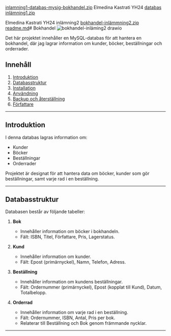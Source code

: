 [inlamning1-databas-mysig-bokhandel.zip](https://github.com/user-attachments/files/19411178/inlamning1-databas-mysig-bokhandel.zip)
Elmedina 
Kastrati
YH24
[databas inlämning1.zip](https://github.com/user-attachments/files/19445052/databas.inlamning1.zip)

Elmedina 
Kastrati 
YH24 
inlämning2 [bokhandel-inlämmning2.zip](https://github.com/user-attachments/files/19476975/bokhandel-inlammning2.zip)
[readme.md](https://github.com/user-attachments/files/19487378/readme.md)# Bokhandel
![bokhandel-inläming2 drawio](https://github.com/user-attachments/assets/bf461769-772b-4f60-9083-15ce71925edd)

Det här projektet innehåller en MySQL-databas för att hantera en bokhandel, där jag lagrar information om kunder, böcker, beställningar och orderrader.

## Innehåll
1. [Introduktion](#introduktion)
2. [Databasstruktur](#databasstruktur)
3. [Installation](#installation)
4. [Användning](#användning)
5. [Backup och återställning](#backup-och-återställning)
6. [Författare](#författare)

---

## Introduktion

I denna databas lagras information om:
- Kunder
- Böcker
- Beställningar
- Orderrader

Projektet är designat för att hantera data om böcker, kunder som gör beställningar, samt varje rad i en beställning.

---

## Databasstruktur

Databasen består av följande tabeller:

1. **Bok**
   - Innehåller information om böcker i bokhandeln.
   - Fält: ISBN, Titel, Författare, Pris, Lagerstatus.

2. **Kund**
   - Innehåller information om kunder.
   - Fält: Epost (primärnyckel), Namn, Telefon, Adress.

3. **Beställning**
   - Innehåller information om kundens beställningar.
   - Fält: Ordernummer (primärnyckel), Epost (kopplat till Kund), Datum, Totalbelopp.

4. **Orderrad**
   - Innehåller information om varje rad i en beställning.
   - Fält: Ordernummer, ISBN, Antal, Pris per bok.
   - Relaterar till Beställning och Bok genom främmande nycklar.

---



